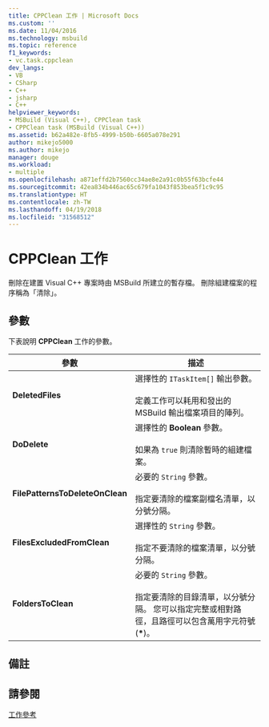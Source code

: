 ```yaml
---
title: CPPClean 工作 | Microsoft Docs
ms.custom: ''
ms.date: 11/04/2016
ms.technology: msbuild
ms.topic: reference
f1_keywords:
- vc.task.cppclean
dev_langs:
- VB
- CSharp
- C++
- jsharp
- C++
helpviewer_keywords:
- MSBuild (Visual C++), CPPClean task
- CPPClean task (MSBuild (Visual C++))
ms.assetid: b62a482e-8fb5-4999-b50b-6605a078e291
author: mikejo5000
ms.author: mikejo
manager: douge
ms.workload:
- multiple
ms.openlocfilehash: a871effd2b7560cc34ae8e2a91c0b55f63bcfe44
ms.sourcegitcommit: 42ea834b446ac65c679fa1043f853bea5f1c9c95
ms.translationtype: HT
ms.contentlocale: zh-TW
ms.lasthandoff: 04/19/2018
ms.locfileid: "31568512"
---
```

# <a name="cppclean-task"></a>CPPClean 工作
刪除在建置 Visual C++ 專案時由 MSBuild 所建立的暫存檔。 刪除組建檔案的程序稱為「清除」。  
  
## <a name="parameters"></a>參數  
 下表說明 **CPPClean** 工作的參數。  
  
|參數|描述|  
|---------------|-----------------|  
|**DeletedFiles**|選擇性的 `ITaskItem[]` 輸出參數。<br /><br /> 定義工作可以耗用和發出的 MSBuild 輸出檔案項目的陣列。|  
|**DoDelete**|選擇性的 **Boolean** 參數。<br /><br /> 如果為 `true` 則清除暫時的組建檔案。|  
|**FilePatternsToDeleteOnClean**|必要的 `String` 參數。<br /><br /> 指定要清除的檔案副檔名清單，以分號分隔。|  
|**FilesExcludedFromClean**|選擇性的 `String` 參數。<br /><br /> 指定不要清除的檔案清單，以分號分隔。|  
|**FoldersToClean**|必要的 `String` 參數。<br /><br /> 指定要清除的目錄清單，以分號分隔。 您可以指定完整或相對路徑，且路徑可以包含萬用字元符號 (**\***)。|  
  
## <a name="remarks"></a>備註  
  
## <a name="see-also"></a>請參閱  
 [工作參考](../msbuild/msbuild-task-reference.md)